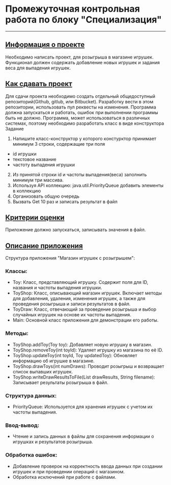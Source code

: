 # Промежуточная контрольная работа по блоку "Специализация"
***
## <u>Информация о проекте</u>
Необходимо написать проект, для розыгрыша в магазине игрушек. Функционал
должен содержать добавление новых игрушек и задания веса для выпадения
игрушек.
## <u>Как сдавать проект</u>
Для сдачи проекта необходимо создать отдельный общедоступный
репозиторий(Github, gitlub, или Bitbucket). Разработку вести в этом
репозитории, использовать пул реквесты на изменения. Программа должна
запускаться и работать, ошибок при выполнении программы быть не должно.
Программа, может использоваться в различных системах, поэтому необходимо
разработать класс в виде конструктора
Задание
1) Напишите класс-конструктор у которого констурктор принимает минимум 3 строки,
   содержащие три поля 
* id игрушки
* текстовое название
* частоту выпадения игрушки
2) Из принятой строки id и частоты выпадения(веса) заполнить минимум три
   массива.
3) Используя API коллекцию: java.util.PriorityQueue добавить элементы в
   коллекцию
4) Организовать общую очередь 
5) Вызвать Get 10 раз и записать результат в файл
## <u>Критерии оценки</u>
   Приложение должно запускаться, записывать значения в файл.

## <u>Описание приложения</u>
Структура приложения "Магазин игрушек с розыгрышем":
### Классы:

* Toy: Класс, представляющий игрушку. Содержит поля для ID, названия и частоты выпадения игрушки.
* ToyShop: Класс, описывающий магазин игрушек. Включает методы для добавления, удаления, изменения игрушек, а также для проведения розыгрыша и записи результатов в файл.
* ToyDraw: Класс, отвечающий за проведение розыгрыша и выбор случайных игрушек на основе их частоты выпадения.
* Main: Основной класс приложения для демонстрации его работы.
### Методы:

* ToyShop.addToy(Toy toy): Добавляет новую игрушку в магазин.
* ToyShop.removeToy(int toyId): Удаляет игрушку из магазина по её ID.
* ToyShop.updateToy(int toyId, Toy updatedToy): Обновляет информацию об игрушке в магазине.
* ToyShop.drawToys(int numDraws): Проводит розыгрыш и возвращает список выпавших игрушек.
* ToyShop.writeDrawResultsToFile(List<Toy> drawResults, String filename): Записывает результаты розыгрыша в файл.
### Структура данных:

* PriorityQueue<Toy>: Используется для хранения игрушек с учетом их частоты выпадения.
### Ввод-вывод:

* Чтение и запись данных в файлы для сохранения информации о игрушках и результатов розыгрыша.
### Обработка ошибок:

* Добавление проверок на корректность ввода данных при создании игрушек и при проведении операций с магазином.
* Обработка исключений при работе с файлами.